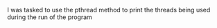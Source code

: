 I was tasked to use the pthread method to print the threads being used during the run of the program
